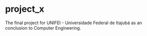 # project_x
The final project for UNIFEI - Universidade Federal de Itajubá as an conclusion to Computer Engineering.
